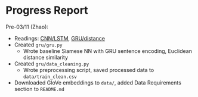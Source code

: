 # Progress Report

Pre-03/11 (Zhao):
* Readings: [CNN/LSTM](https://web.stanford.edu/class/cs224n/reports/2759336.pdf), 
           [GRU/distance](https://web.stanford.edu/class/cs224n/reports/2748045.pdf)
* Created `gru/gru.py`
    * Wrote baseline Siamese NN with GRU sentence encoding, Euclidean distance similarity
* Created `gru/data_cleaning.py`
    * Wrote preprocessing script, saved processed data to `data/train_clean.csv`
* Downloaded GloVe embeddings to `data/`, added Data Requirements section to `README.md`
